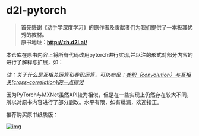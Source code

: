 # d2l-pytorch

> **首先感谢《动手学深度学习》的原作者及贡献者们为我们提供了一本极其优秀的教材。  
> 原书地址：<http://zh.d2l.ai/>**


本仓库在原书内容上将所有代码改用pytorch进行实现,并以注的形式对部分内容的进行了解释与扩展，如：  


*注：关于什么是互相关运算和卷积运算，可以参见：[卷积（convolution）与互相关(cross-correlation)的一点探讨](https://zhuanlan.zhihu.com/p/33194385)*


因为PyTorch与MXNet虽然API较为相似，但是在一些实现上仍然存在较大不同，所以对原书内容进行了部分删改。水平有限，如有纰漏，欢迎指正。


推荐购买原书纸质版：


[![img](https://camo.githubusercontent.com/14ec5ee9a194377172c6d8e326029e4d0db61edd/68747470733a2f2f696d6775722e636f6d2f646f776e6c6f61642f684c726a314974)](http://zh.d2l.ai/)
